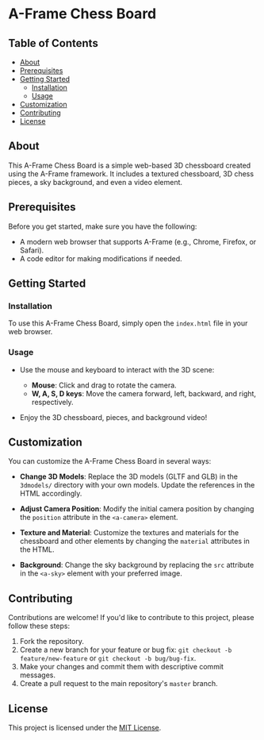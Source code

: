 # A-Frame Chess Board

## Table of Contents

- [About](#about)
- [Prerequisites](#prerequisites)
- [Getting Started](#getting-started)
  - [Installation](#installation)
  - [Usage](#usage)
- [Customization](#customization)
- [Contributing](#contributing)
- [License](#license)

## About

This A-Frame Chess Board is a simple web-based 3D chessboard created using the A-Frame framework. It includes a textured chessboard, 3D chess pieces, a sky background, and even a video element.

## Prerequisites

Before you get started, make sure you have the following:

- A modern web browser that supports A-Frame (e.g., Chrome, Firefox, or Safari).
- A code editor for making modifications if needed.

## Getting Started

### Installation

To use this A-Frame Chess Board, simply open the `index.html` file in your web browser.

### Usage

- Use the mouse and keyboard to interact with the 3D scene:
  - **Mouse**: Click and drag to rotate the camera.
  - **W, A, S, D keys**: Move the camera forward, left, backward, and right, respectively.

- Enjoy the 3D chessboard, pieces, and background video!

## Customization

You can customize the A-Frame Chess Board in several ways:

- **Change 3D Models**: Replace the 3D models (GLTF and GLB) in the `3dmodels/` directory with your own models. Update the references in the HTML accordingly.

- **Adjust Camera Position**: Modify the initial camera position by changing the `position` attribute in the `<a-camera>` element.

- **Texture and Material**: Customize the textures and materials for the chessboard and other elements by changing the `material` attributes in the HTML.

- **Background**: Change the sky background by replacing the `src` attribute in the `<a-sky>` element with your preferred image.

## Contributing

Contributions are welcome! If you'd like to contribute to this project, please follow these steps:

1. Fork the repository.
2. Create a new branch for your feature or bug fix: `git checkout -b feature/new-feature` or `git checkout -b bug/bug-fix`.
3. Make your changes and commit them with descriptive commit messages.
4. Create a pull request to the main repository's `master` branch.

## License

This project is licensed under the [MIT License](LICENSE.md).
